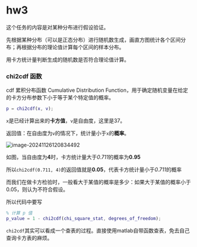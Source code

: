 # hw3

这个任务的内容是对某种分布进行假设验证。

先根据某种分布（可以是正态分布）进行随机数生成，画直方图统计各个区间分布；再根据分布的理论值计算每个区间的样本分布。

用卡方统计量判断生成的随机数是否符合理论值计算。

### chi2cdf 函数

cdf 累积分布函数 Cumulative Distribution Function，用于确定随机变量在给定的卡方分布参数下小于等于某个特定值的概率。

```matlab
p = chi2cdf(x, v);
```

`x`是已经计算出来的**卡方值**，`v`是自由度，这里是37。

返回值：在自由度为`v`的情况下，统计量小于`x`的**概率**。

![image-20241126120834492](https://lsky.ikun.uk/a/2024/11/26/xm0HuDDh6U.webp)

如图，当自由度为**4**时，卡方统计量大于*0.711*的概率为**0.95**

所以`chi2cdf(0.711, 4)`的返回值就是**0.05**，代表卡方统计量小于*0.711*的概率

而我们在做卡方检验时，一般看大于某值的概率是多少：如果大于某值的概率小于0.05，则认为不符合假设。

所以代码中要写

```matlab
% 计算 p 值
p_value = 1 - chi2cdf(chi_square_stat, degrees_of_freedom);
```

`chi2cdf`其实可以看成一个查表的过程。直接使用matlab自带函数查表，免去自己查询卡方表的麻烦。